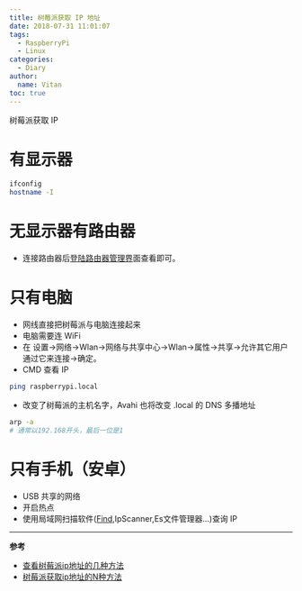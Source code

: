 ```yaml
---
title: 树莓派获取 IP 地址
date: 2018-07-31 11:01:07
tags:
  - RaspberryPi
  - Linux
categories:
  - Diary
author:
  name: Vitan
toc: true
---
```

树莓派获取 IP 
<!--more-->
# 有显示器
```sh
ifconfig
hostname -I
```
# 无显示器有路由器
- 连接路由器后[登陆路由器管理界](http://192.168.1.1)面查看即可。

# 只有电脑
- 网线直接把树莓派与电脑连接起来
- 电脑需要连 WiFi
- 在 设置->网络->Wlan->网络与共享中心->Wlan->属性->共享->允许​其它用户通过它来连接->确定。
- CMD 查看 IP

```sh
ping raspberrypi.local
```

- 改变了树莓派的主机名字，Avahi 也将改变 .local 的 DNS 多播地址

```sh
arp -a
# 通常以192.168开头，最后一位是1
```

# 只有手机（安卓）
- USB 共享的网络
- 开启热点
- 使用局域网扫描软件([Find](https://play.google.com/store/apps/details?id=com.overlook.android.fing),IpScanner,Es文件管理器...)查询 IP

---
**参考**
- [查看树莓派ip地址的几种方法](https://blog.csdn.net/wongnoubo/article/details/79628313)
- [树莓派获取ip地址的N种方法](https://www.jianshu.com/p/f2e0a02c01d9)
